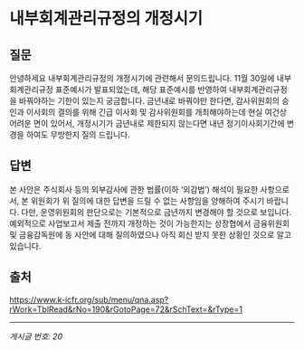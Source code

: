 # 내부회계관리규정의 개정시기

## 질문
안녕하세요
내부회계관리규정의 개정시기에 관련해서 문의드립니다.
11월 30일에 내부회계관리규정 표준예시가 발표되었는데,
해당 표준예시를 반영하여 내부회계관리규정을 바꿔야하는 기한이 있는지 궁금합니다.
금년내로 바꿔야만 한다면, 감사위원회의 승인과 이사회의 결의를 위해 긴급 이사회 및 감사위원회를 개최해야하는데
현실 여건상 어려운 면이 있어서,
개정시기가 금년내로 제한되지 않는다면 내년 정기이사회기간에 변경을 하여도 무방한지 질의 드립니다.

## 답변
본 사안은 주식회사 등의 외부감사에 관한 법률(이하 ‘외감법’) 해석이 필요한 사항으로서, 본 위원회가 위 질의에 대한 답변을 드릴 수 없는 사항임을 양해하여 주시기 바랍니다.
다만, 운영위원회의 판단으로는 기본적으로 금년까지 변경해야 할 것으로 보입니다.
예외적으로 사업보고서 제출 전까지 개정하는 것이 가능한지는
상장협에서 금융위원회 및 금융감독원에 동 사안에 대해 질의하였으나 아직 회신 받지 못한 상황인 것으로 알고 있습니다.

## 출처
https://www.k-icfr.org/sub/menu/qna.asp?rWork=TblRead&rNo=190&rGotoPage=72&rSchText=&rType=1

---
*게시글 번호: 20*
